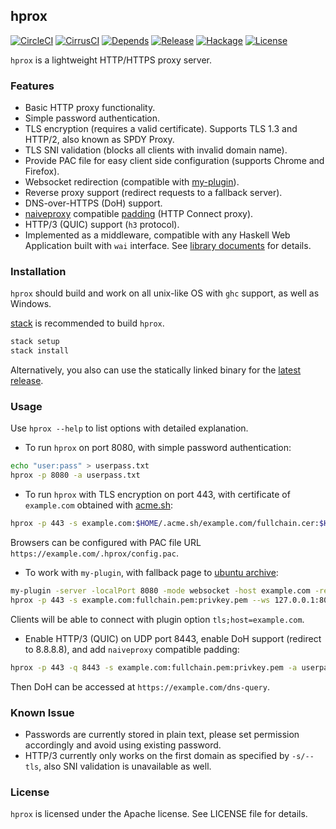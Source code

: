 ## hprox

[![CircleCI](https://circleci.com/gh/bjin/hprox.svg?style=shield)](https://circleci.com/gh/bjin/hprox)
[![CirrusCI](https://api.cirrus-ci.com/github/bjin/hprox.svg)](https://cirrus-ci.com/github/bjin/hprox)
[![Depends](https://img.shields.io/hackage-deps/v/hprox.svg)](https://packdeps.haskellers.com/feed?needle=hprox)
[![Release](https://img.shields.io/github/release/bjin/hprox.svg)](https://github.com/bjin/hprox/releases)
[![Hackage](https://img.shields.io/hackage/v/hprox.svg)](https://hackage.haskell.org/package/hprox)
[![License](https://img.shields.io/github/license/bjin/hprox.svg)](https://github.com/bjin/hprox/blob/master/LICENSE)

`hprox` is a lightweight HTTP/HTTPS proxy server.

### Features

* Basic HTTP proxy functionality.
* Simple password authentication.
* TLS encryption (requires a valid certificate). Supports TLS 1.3 and HTTP/2, also known as SPDY Proxy.
* TLS SNI validation (blocks all clients with invalid domain name).
* Provide PAC file for easy client side configuration (supports Chrome and Firefox).
* Websocket redirection (compatible with [my-plugin](https://github.com/shadowsocks/my-plugin)).
* Reverse proxy support (redirect requests to a fallback server).
* DNS-over-HTTPS (DoH) support.
* [naiveproxy](https://github.com/klzgrad/naiveproxy) compatible [padding](https://github.com/klzgrad/naiveproxy/#padding-protocol-an-informal-specification) (HTTP Connect proxy).
* HTTP/3 (QUIC) support (`h3` protocol).
* Implemented as a middleware, compatible with any Haskell Web Application built with `wai` interface.
  See [library documents](https://hackage.haskell.org/package/hprox) for details.

### Installation

`hprox` should build and work on all unix-like OS with `ghc` support, as well as Windows.

[stack](https://docs.haskellstack.org/en/stable/README/#how-to-install) is recommended to build `hprox`.

```sh
stack setup
stack install
```

Alternatively, you also can use the statically linked binary for the [latest release](https://github.com/bjin/hprox/releases).

### Usage

Use `hprox --help` to list options with detailed explanation.

* To run `hprox` on port 8080, with simple password authentication:

```sh
echo "user:pass" > userpass.txt
hprox -p 8080 -a userpass.txt
```

* To run `hprox` with TLS encryption on port 443, with certificate of `example.com` obtained with [acme.sh](https://acme.sh/):

```sh
hprox -p 443 -s example.com:$HOME/.acme.sh/example.com/fullchain.cer:$HOME/.acme.sh/example.com/example.com.key
```

Browsers can be configured with PAC file URL `https://example.com/.hprox/config.pac`.

* To work with `my-plugin`, with fallback page to [ubuntu archive](http://archive.ubuntu.com/):

```sh
my-plugin -server -localPort 8080 -mode websocket -host example.com -remotePort xxxx
hprox -p 443 -s example.com:fullchain.pem:privkey.pem --ws 127.0.0.1:8080 --rev archive.ubuntu.com:80
```

Clients will be able to connect with plugin option `tls;host=example.com`.

* Enable HTTP/3 (QUIC) on UDP port 8443, enable DoH support (redirect to 8.8.8.8), and add `naiveproxy` compatible padding:

```sh
hprox -p 443 -q 8443 -s example.com:fullchain.pem:privkey.pem -a userpass.txt --naive --doh 8.8.8.8
```

Then DoH can be accessed at `https://example.com/dns-query`.

### Known Issue

* Passwords are currently stored in plain text, please set permission accordingly and
  avoid using existing password.
* HTTP/3 currently only works on the first domain as specified by `-s/--tls`, also SNI
  validation is unavailable as well.

### License

`hprox` is licensed under the Apache license. See LICENSE file for details.
